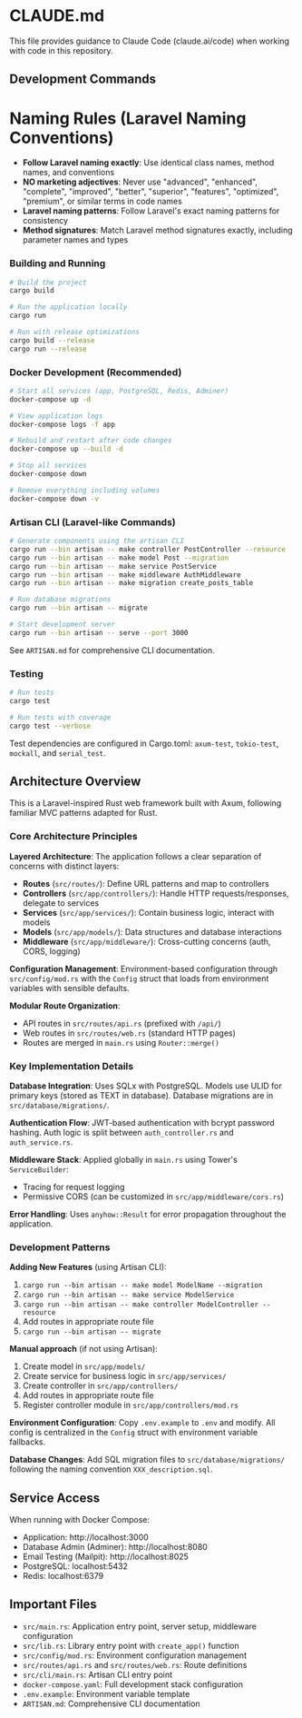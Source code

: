 # CLAUDE.md

This file provides guidance to Claude Code (claude.ai/code) when working with code in this repository.

## Development Commands

# Naming Rules (Laravel Naming Conventions)
- **Follow Laravel naming exactly**: Use identical class names, method names, and conventions
- **NO marketing adjectives**: Never use "advanced", "enhanced", "complete", "improved", "better", "superior", "features", "optimized", "premium", or similar terms in code names
- **Laravel naming patterns**: Follow Laravel's exact naming patterns for consistency
- **Method signatures**: Match Laravel method signatures exactly, including parameter names and types

### Building and Running
```bash
# Build the project
cargo build

# Run the application locally
cargo run

# Run with release optimizations
cargo build --release
cargo run --release
```

### Docker Development (Recommended)
```bash
# Start all services (app, PostgreSQL, Redis, Adminer)
docker-compose up -d

# View application logs
docker-compose logs -f app

# Rebuild and restart after code changes
docker-compose up --build -d

# Stop all services
docker-compose down

# Remove everything including volumes
docker-compose down -v
```

### Artisan CLI (Laravel-like Commands)
```bash
# Generate components using the artisan CLI
cargo run --bin artisan -- make controller PostController --resource
cargo run --bin artisan -- make model Post --migration
cargo run --bin artisan -- make service PostService
cargo run --bin artisan -- make middleware AuthMiddleware
cargo run --bin artisan -- make migration create_posts_table

# Run database migrations
cargo run --bin artisan -- migrate

# Start development server
cargo run --bin artisan -- serve --port 3000
```

See `ARTISAN.md` for comprehensive CLI documentation.

### Testing
```bash
# Run tests
cargo test

# Run tests with coverage
cargo test --verbose
```

Test dependencies are configured in Cargo.toml: `axum-test`, `tokio-test`, `mockall`, and `serial_test`.

## Architecture Overview

This is a Laravel-inspired Rust web framework built with Axum, following familiar MVC patterns adapted for Rust.

### Core Architecture Principles

**Layered Architecture**: The application follows a clear separation of concerns with distinct layers:
- **Routes** (`src/routes/`): Define URL patterns and map to controllers
- **Controllers** (`src/app/controllers/`): Handle HTTP requests/responses, delegate to services
- **Services** (`src/app/services/`): Contain business logic, interact with models
- **Models** (`src/app/models/`): Data structures and database interactions
- **Middleware** (`src/app/middleware/`): Cross-cutting concerns (auth, CORS, logging)

**Configuration Management**: Environment-based configuration through `src/config/mod.rs` with the `Config` struct that loads from environment variables with sensible defaults.

**Modular Route Organization**:
- API routes in `src/routes/api.rs` (prefixed with `/api/`)
- Web routes in `src/routes/web.rs` (standard HTTP pages)
- Routes are merged in `main.rs` using `Router::merge()`

### Key Implementation Details

**Database Integration**: Uses SQLx with PostgreSQL. Models use ULID for primary keys (stored as TEXT in database). Database migrations are in `src/database/migrations/`.

**Authentication Flow**: JWT-based authentication with bcrypt password hashing. Auth logic is split between `auth_controller.rs` and `auth_service.rs`.

**Middleware Stack**: Applied globally in `main.rs` using Tower's `ServiceBuilder`:
- Tracing for request logging
- Permissive CORS (can be customized in `src/app/middleware/cors.rs`)

**Error Handling**: Uses `anyhow::Result` for error propagation throughout the application.

### Development Patterns

**Adding New Features** (using Artisan CLI):
1. `cargo run --bin artisan -- make model ModelName --migration`
2. `cargo run --bin artisan -- make service ModelService`
3. `cargo run --bin artisan -- make controller ModelController --resource`
4. Add routes in appropriate route file
5. `cargo run --bin artisan -- migrate`

**Manual approach** (if not using Artisan):
1. Create model in `src/app/models/`
2. Create service for business logic in `src/app/services/`
3. Create controller in `src/app/controllers/`
4. Add routes in appropriate route file
5. Register controller module in `src/app/controllers/mod.rs`

**Environment Configuration**: Copy `.env.example` to `.env` and modify. All config is centralized in the `Config` struct with environment variable fallbacks.

**Database Changes**: Add SQL migration files to `src/database/migrations/` following the naming convention `XXX_description.sql`.

## Service Access

When running with Docker Compose:
- Application: http://localhost:3000
- Database Admin (Adminer): http://localhost:8080
- Email Testing (Mailpit): http://localhost:8025
- PostgreSQL: localhost:5432
- Redis: localhost:6379

## Important Files

- `src/main.rs`: Application entry point, server setup, middleware configuration
- `src/lib.rs`: Library entry point with `create_app()` function
- `src/config/mod.rs`: Environment configuration management
- `src/routes/api.rs` and `src/routes/web.rs`: Route definitions
- `src/cli/main.rs`: Artisan CLI entry point
- `docker-compose.yaml`: Full development stack configuration
- `.env.example`: Environment variable template
- `ARTISAN.md`: Comprehensive CLI documentation
